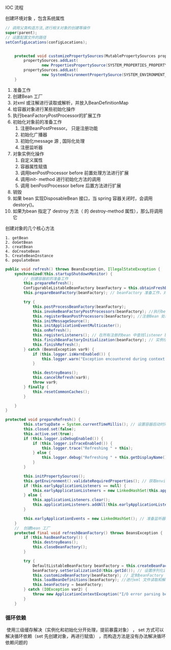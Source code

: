 IOC 流程

创建环境对象 ，包含系统属性

```java
// 调用父类构造方法,进行相关对象的创建等操作
super(parent);
// 设置配置文件的路径
setConfigLocations(configLocations);


	protected void customizePropertySources(MutablePropertySources propertySources) {
		propertySources.addLast(
				new PropertiesPropertySource(SYSTEM_PROPERTIES_PROPERTY_SOURCE_NAME, getSystemProperties()));
		propertySources.addLast(
				new SystemEnvironmentPropertySource(SYSTEM_ENVIRONMENT_PROPERTY_SOURCE_NAME, getSystemEnvironment()));
	}
```



1. 准备工作
2. 创建Bean 工厂 
3. 对xml 或注解进行读取或解析，并放入BeanDefinitionMap
4. 给容器对象进行某些初始化操作
5. 执行beanFactoryPostProcessor的扩展工作
6. 初始化对象前的准备工作
   1. 注册BeanPostPressor。 只是注册功能
   2. 初始化广播器
   3. 初始化message 源 , 国际化处理
   4. 注册监听器
7. 对象实例化操作
   1. 自定义属性
   2. 容器属性赋值
   3. 调用benPostProcessor before 前置处理方法进行扩展
   4. 调用init- method 进行初始化方法的调用
   5. 调用 benPostProcessor before 后置方法进行扩展
8.  销毁
   1. 如果 bean 实现DisposableBean 接口，当 spring 容器关闭时，会调用 destory()。
   2. 如果为bean 指定了 destroy 方法（ 的 destroy-method 属性），那么将调用它

创建对象的几个核心方法

	1. getBean
	2. doGetBean
	3. creatBean
	4. doCreateBean
	5. CreateBeanInstance
	6. populateBean



```java
public void refresh() throws BeansException, IllegalStateException {
    synchronized(this.startupShutdownMonitor) {
        // 创建容器前的准备工作 
        this.prepareRefresh();
        ConfigurableListableBeanFactory beanFactory = this.obtainFreshBeanFactory();
        this.prepareBeanFactory(beanFactory); // beanFactory 准备工作，对各种属性进行填充

        try {
            this.postProcessBeanFactory(beanFactory);
            this.invokeBeanFactoryPostProcessors(beanFactory); //执行beanFactoryPostProcessor
            this.registerBeanPostProcessors(beanFactory); //注册Bean 处理器。 只是注册功能
            this.initMessageSource();
            this.initApplicationEventMulticaster();
            this.onRefresh();
            this.registerListeners(); // 在所有注册的bean 中查找listener bean ，注册到新消息广播器中
            this.finishBeanFactoryInitialization(beanFactory); // 实例化剩下的单实例
            this.finishRefresh();
        } catch (BeansException var9) {
            if (this.logger.isWarnEnabled()) {
                this.logger.warn("Exception encountered during context initialization - cancelling refresh attempt: " + var9);
            }

            this.destroyBeans();
            this.cancelRefresh(var9);
            throw var9;
        } finally {
            this.resetCommonCaches();
        }

    }
}

protected void prepareRefresh() {
        this.startupDate = System.currentTimeMillis(); // 设置容器启动时间
        this.closed.set(false);
        this.active.set(true);
        if (this.logger.isDebugEnabled()) {
            if (this.logger.isTraceEnabled()) {
                this.logger.trace("Refreshing " + this);
            } else {
                this.logger.debug("Refreshing " + this.getDisplayName());
            }
        }

        this.initPropertySources();
        this.getEnvironment().validateRequiredProperties(); // 获取environment对象，并且加载当前系统的属性值到environment对象中
        if (this.earlyApplicationListeners == null) {
            this.earlyApplicationListeners = new LinkedHashSet(this.applicationListeners);
        } else {
            this.applicationListeners.clear();
            this.applicationListeners.addAll(this.earlyApplicationListeners);
        }

        this.earlyApplicationEvents = new LinkedHashSet(); // 准备监听器和事件集合对象
    }
	//  创建bean 工厂
    protected final void refreshBeanFactory() throws BeansException {
        if (this.hasBeanFactory()) {
            this.destroyBeans();
            this.closeBeanFactory();
        }

        try {
            DefaultListableBeanFactory beanFactory = this.createBeanFactory(); // 创建bean 工厂
            beanFactory.setSerializationId(this.getId()); // 设置序列化id
            this.customizeBeanFactory(beanFactory); // 定制beanFactory 设置相关属性, 包亏是否允许覆盖同名称的不同定义的对象以及循环依赖
            this.loadBeanDefinitions(beanFactory); //进行xml 文件读取和解析 ，放入BeanDefinitionMap
            this.beanFactory = beanFactory;
        } catch (IOException var2) {
            throw new ApplicationContextException("I/O error parsing bean definition source for " + this.getDisplayName(), var2);
        }
    }

```



### 循环依赖

​	使用三级缓存解决（实例化和初始化分开处理，提前暴露对象）  ，  set 方式可以解决循环依赖（set 先创建对象，再进行赋值） ，而构造方法是没有办法解决循环依赖问题的


